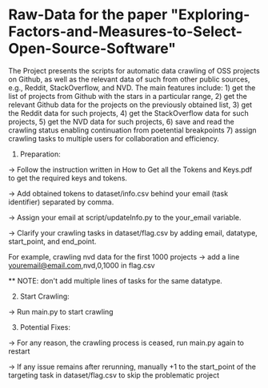 # Raw-Data for the paper "Exploring-Factors-and-Measures-to-Select-Open-Source-Software"

The Project presents the scripts for automatic data crawling of OSS projects on Github, as well as the relevant data of such from other public sources, e.g., Reddit, StackOverflow, and NVD. The main features include: 1) get the list of projects from Github with the stars in a particular range, 2) get the relevant Github data for the projects on the previously obtained list, 3) get the Reddit data for such projects, 4) get the StackOverflow data for such projects, 5) get the NVD data for such projects, 6) save and read the crawling status enabling continuation from poetential breakpoints 7) assign crawling tasks to multiple users for collaboration and efficiency.

1. Preparation:

-> Follow the instruction written in How to Get all the Tokens and Keys.pdf to get the required keys and tokens.

-> Add obtained tokens to dataset/info.csv behind your email (task identifier) separated by comma.

-> Assign your email at script/updateInfo.py to the your_email variable.

-> Clarify your crawling tasks in dataset/flag.csv by adding email, datatype, start_point, and end_point.

   For example, crawling nvd data for the first 1000 projects -> add a line youremail@email.com,nvd,0,1000 in flag.csv
   
** NOTE: don't add multiple lines of tasks for the same datatype.

2. Start Crawling:

-> Run main.py to start crawling

3. Potential Fixes:

-> For any reason, the crawling process is ceased, run main.py again to restart

-> If any issue remains after rerunning, manually +1 to the start_point of the targeting task in dataset/flag.csv to skip the problematic project
